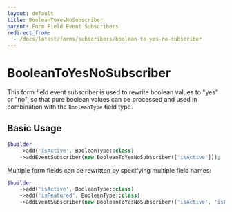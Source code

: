 ```yaml
---
layout: default
title: BooleanToYesNoSubscriber
parent: Form Field Event Subscribers
redirect_from:
  - /docs/latest/forms/subscribers/boolean-to-yes-no-subscriber
---
```


# BooleanToYesNoSubscriber

This form field event subscriber is used to rewrite boolean values to "yes" or "no", so that pure boolean
values can be processed and used in combination with the `BooleanType` field type.

## Basic Usage

```php
$builder
    ->add('isActive', BooleanType::class)
    ->addEventSubscriber(new BooleanToYesNoSubscriber(['isActive']));
```

Multiple form fields can be rewritten by specifying multiple field names:

```php
$builder
    ->add('isActive', BooleanType::class)
    ->add('isFeatured', BooleanType::class)
    ->addEventSubscriber(new BooleanToYesNoSubscriber(['isActive', 'isFeatured']));
```

